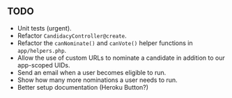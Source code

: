 ## TODO
* Unit tests (urgent).
* Refactor `CandidacyController@create`.
* Refactor the `canNominate()` and `canVote()` helper functions in `app/helpers.php`.
* Allow the use of custom URLs to nominate a candidate in addition to our app-scoped UIDs.
* Send an email when a user becomes eligible to run.
* Show how many more nominations a user needs to run.
* Better setup documentation (Heroku Button?)  
